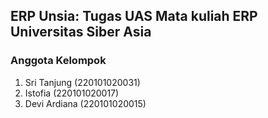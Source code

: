 ## ERP Unsia: Tugas UAS Mata kuliah ERP Universitas Siber Asia

### Anggota Kelompok

1. Sri Tanjung (220101020031)
2. Istofia (220101020017)
3. Devi Ardiana (220101020015)
